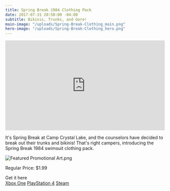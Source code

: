 ```yaml
---
title: Spring Break 1984 Clothing Pack
date: 2017-07-31 20:58:00 -04:00
subtitle: Bikinis, Trunks, and Gore!
main-image: "/uploads/Spring-Break-Clothing_main.png"
hero-image: "/uploads/Spring-Break-Clothing_hero.png"
---
```


<style>.embed-container { position: relative; padding-bottom: 56.25%; height: 0; overflow: hidden; max-width: 100%; } .embed-container iframe, .embed-container object, .embed-container embed { position: absolute; top: 0; left: 0; width: 100%; height: 100%; }</style><div class='embed-container'><iframe src='https://www.youtube.com/embed/csSJcVWFVJk' frameborder='0' allowfullscreen></iframe></div>

It's Spring Break at Camp Crystal Lake, and the counselors have decided to break out their trunks and bikinis! That's right campers, introducing the Spring Break 1984 swimsuit clothing pack.

![Featured Promotional Art.png](/uploads/Featured%20Promotional%20Art.png)

Regular Price: $1.99

Get it here  
[Xbox One](https://www.microsoft.com/en-us/store/p/spring-break-84-clothing-pack/c1hz9q7kzx83)
[PlayStation 4](https://store.playstation.com/#!/en-us/games/addons/spring-break-'84-clothing-pack/cid=UP2165-CUSA07878_00-F13GAME1984CLTHG)
[Steam](http://store.steampowered.com/app/702660/Friday_the_13th_The_Game__Spring_Break_1984_Clothing_Pack/)
